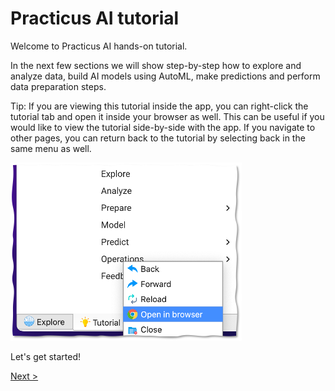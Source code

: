 # Practicus AI tutorial 

Welcome to Practicus AI hands-on tutorial. 

In the next few sections we will show step-by-step how to explore and analyze data, build AI models using AutoML, make predictions and perform data preparation steps. 

Tip: If you are viewing this tutorial inside the app, you can right-click the tutorial tab and open it inside your browser as well. This can be useful if you would like to view the tutorial side-by-side with the app.  If you navigate to other pages, you can return back to the tutorial by selecting back in the same menu as well.

![open in browser](img/other/open-in-browser.png)

Let's get started! 

[Next >](data-analysis-intro.md)